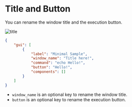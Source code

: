 # Title and Button

You can rename the window title and the execution button.  

![title](https://github.com/matyalatte/tuw/assets/69258547/7be563b8-1ee0-4500-94c4-5ca575ad185f)  

```json
{
    "gui": [
        {
            "label": "Minimal Sample",
            "window_name": "Title here!",
            "command": "echo Hello!",
            "button": "Hello!",
            "components": []
        }
    ]
}
```

-   `window_name` is an optional key to rename the window title.
-   `button` is an optional key to rename the execution button.
